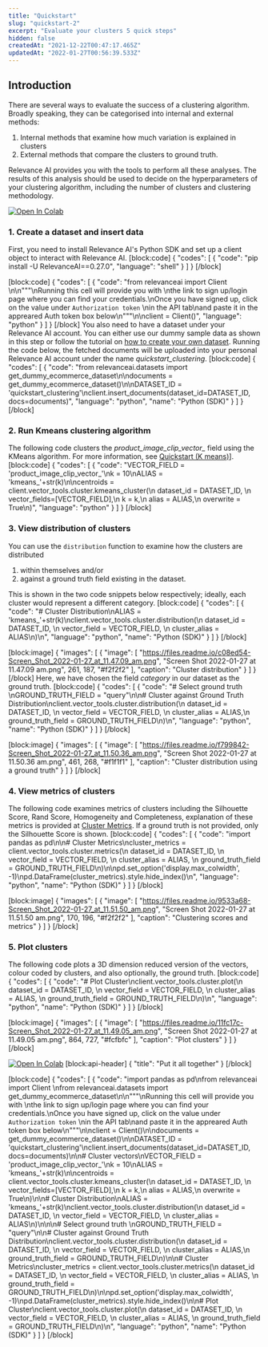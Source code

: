 ```yaml
---
title: "Quickstart"
slug: "quickstart-2"
excerpt: "Evaluate your clusters 5 quick steps"
hidden: false
createdAt: "2021-12-22T00:47:17.465Z"
updatedAt: "2022-01-27T00:56:39.533Z"
---
```

## Introduction

There are several ways to evaluate the success of a clustering algorithm. Broadly speaking, they can be categorised into internal and external methods:
1. Internal methods that examine how much variation is explained in clusters
2. External methods that compare the clusters to ground truth.

Relevance AI provides you with the tools to perform all these analyses. The results of this analysis should be used to decide on the hyperparameters of your clustering algorithm,  including the number of clusters and clustering methodology.

[![Open In Colab](https://colab.research.google.com/assets/colab-badge.svg)](https://colab.research.google.com/drive/1o2eJhBT7lNyb_Yh7msrBMMQuJBgIdlRf?usp=sharing)


### 1. Create a dataset and insert data

First, you need to install Relevance AI's Python SDK and set up a client object to interact with Relevance AI.
[block:code]
{
  "codes": [
    {
      "code": "pip install -U RelevanceAI==0.27.0",
      "language": "shell"
    }
  ]
}
[/block]

[block:code]
{
  "codes": [
    {
      "code": "from relevanceai import Client \n\n\"\"\"\nRunning this cell will provide you with \nthe link to sign up/login page where you can find your credentials.\nOnce you have signed up, click on the value under `Authorization token` \nin the API tab\nand paste it in the appreared Auth token box below\n\"\"\"\n\nclient = Client()",
      "language": "python"
    }
  ]
}
[/block]
You also need to have a dataset under your Relevance AI account. You can either use our dummy sample data as shown in this step or follow the tutorial on [how to create your own dataset](https://docs.relevance.ai/docs/creating-a-dataset-prerequisites). Running the code below, the fetched documents will be uploaded into your personal Relevance AI account under the name *quickstart_clustering*.
[block:code]
{
  "codes": [
    {
      "code": "from relevanceai.datasets import get_dummy_ecommerce_dataset\n\ndocuments = get_dummy_ecommerce_dataset()\n\nDATASET_ID = 'quickstart_clustering'\nclient.insert_documents(dataset_id=DATASET_ID, docs=documents)",
      "language": "python",
      "name": "Python (SDK)"
    }
  ]
}
[/block]
### 2. Run Kmeans clustering algorithm
The following code clusters the *product_image_clip_vector_* field using the KMeans algorithm. For more information, see [Quickstart (K means)](doc:quickstart-k-means)].
[block:code]
{
  "codes": [
    {
      "code": "VECTOR_FIELD = 'product_image_clip_vector_'\nk = 10\nALIAS = 'kmeans_'+str(k)\n\ncentroids = client.vector_tools.cluster.kmeans_cluster(\n    dataset_id = DATASET_ID, \n    vector_fields=[VECTOR_FIELD],\n    k = k,\n    alias = ALIAS,\n    overwrite = True\n)",
      "language": "python"
    }
  ]
}
[/block]
### 3. View distribution of clusters
You can use the `distribution` function to examine how the clusters are distributed
1) within themselves and/or
2) against a ground truth field existing in the dataset.

This is shown in the two code snippets below respectively; ideally, each cluster would represent a different category.
[block:code]
{
  "codes": [
    {
      "code": "# Cluster Distribution\nALIAS = 'kmeans_'+str(k)\nclient.vector_tools.cluster.distribution(\n  dataset_id = DATASET_ID, \n  vector_field = VECTOR_FIELD, \n  cluster_alias = ALIAS\n)\n",
      "language": "python",
      "name": "Python (SDK)"
    }
  ]
}
[/block]

[block:image]
{
  "images": [
    {
      "image": [
        "https://files.readme.io/c08ed54-Screen_Shot_2022-01-27_at_11.47.09_am.png",
        "Screen Shot 2022-01-27 at 11.47.09 am.png",
        261,
        187,
        "#f2f2f2"
      ],
      "caption": "Cluster distribution"
    }
  ]
}
[/block]
Here, we have chosen the field *category* in our dataset as the ground truth.
[block:code]
{
  "codes": [
    {
      "code": "# Select ground truth \nGROUND_TRUTH_FIELD = \"query\"\n\n# Cluster against Ground Truth Distribution\nclient.vector_tools.cluster.distribution(\n    dataset_id = DATASET_ID, \n    vector_field = VECTOR_FIELD, \n    cluster_alias = ALIAS,\n    ground_truth_field = GROUND_TRUTH_FIELD\n)\n",
      "language": "python",
      "name": "Python (SDK)"
    }
  ]
}
[/block]

[block:image]
{
  "images": [
    {
      "image": [
        "https://files.readme.io/f799842-Screen_Shot_2022-01-27_at_11.50.36_am.png",
        "Screen Shot 2022-01-27 at 11.50.36 am.png",
        461,
        268,
        "#f1f1f1"
      ],
      "caption": "Cluster distribution using a ground truth"
    }
  ]
}
[/block]
### 4. View metrics of clusters
The following code examines metrics of clusters including the Silhouette Score, Rand Score, Homogeneity and Completeness, explanation of these metrics is provided at [Cluster Metrics](https://docs.relevance.ai/docs/cluster-metrics). If a ground truth is not provided, only the Silhouette Score is shown.
[block:code]
{
  "codes": [
    {
      "code": "import pandas as pd\n\n# Cluster Metrics\ncluster_metrics = client.vector_tools.cluster.metrics(\n  dataset_id = DATASET_ID, \n  vector_field = VECTOR_FIELD, \n  cluster_alias = ALIAS, \n  ground_truth_field = GROUND_TRUTH_FIELD\n)\n\npd.set_option('display.max_colwidth', -1)\npd.DataFrame(cluster_metrics).style.hide_index()\n",
      "language": "python",
      "name": "Python (SDK)"
    }
  ]
}
[/block]

[block:image]
{
  "images": [
    {
      "image": [
        "https://files.readme.io/9533a68-Screen_Shot_2022-01-27_at_11.51.50_am.png",
        "Screen Shot 2022-01-27 at 11.51.50 am.png",
        170,
        196,
        "#f2f2f2"
      ],
      "caption": "Clustering scores and metrics"
    }
  ]
}
[/block]
### 5. Plot clusters
The following code plots a 3D dimension reduced version of the vectors, colour coded by clusters, and also optionally, the ground truth.
[block:code]
{
  "codes": [
    {
      "code": "# Plot Cluster\nclient.vector_tools.cluster.plot(\n  dataset_id = DATASET_ID, \n  vector_field = VECTOR_FIELD, \n  cluster_alias = ALIAS, \n  ground_truth_field = GROUND_TRUTH_FIELD\n)\n",
      "language": "python",
      "name": "Python (SDK)"
    }
  ]
}
[/block]

[block:image]
{
  "images": [
    {
      "image": [
        "https://files.readme.io/11fc17c-Screen_Shot_2022-01-27_at_11.49.05_am.png",
        "Screen Shot 2022-01-27 at 11.49.05 am.png",
        864,
        727,
        "#fcfbfc"
      ],
      "caption": "Plot clusters"
    }
  ]
}
[/block]

[![Open In Colab](https://colab.research.google.com/assets/colab-badge.svg)](https://colab.research.google.com/drive/1o2eJhBT7lNyb_Yh7msrBMMQuJBgIdlRf?usp=sharing)
[block:api-header]
{
  "title": "Put it all together"
}
[/block]

[block:code]
{
  "codes": [
    {
      "code": "import pandas as pd\nfrom relevanceai import Client \nfrom relevanceai.datasets import get_dummy_ecommerce_dataset\n\n\"\"\"\nRunning this cell will provide you with \nthe link to sign up/login page where you can find your credentials.\nOnce you have signed up, click on the value under `Authorization token` \nin the API tab\nand paste it in the appreared Auth token box below\n\"\"\"\n\nclient = Client()\n\ndocuments = get_dummy_ecommerce_dataset()\n\nDATASET_ID = 'quickstart_clustering'\nclient.insert_documents(dataset_id=DATASET_ID, docs=documents)\n\n# Cluster vectors\nVECTOR_FIELD = 'product_image_clip_vector_'\nk = 10\nALIAS = 'kmeans_'+str(k)\n\ncentroids = client.vector_tools.cluster.kmeans_cluster(\n    dataset_id = DATASET_ID, \n    vector_fields=[VECTOR_FIELD],\n    k = k,\n    alias = ALIAS,\n    overwrite = True\n)\n\n# Cluster Distribution\nALIAS = 'kmeans_'+str(k)\nclient.vector_tools.cluster.distribution(\n  dataset_id = DATASET_ID, \n  vector_field = VECTOR_FIELD, \n  cluster_alias = ALIAS\n)\n\n\n# Select ground truth \nGROUND_TRUTH_FIELD = \"query\"\n\n# Cluster against Ground Truth Distribution\nclient.vector_tools.cluster.distribution(\n    dataset_id = DATASET_ID, \n    vector_field = VECTOR_FIELD, \n    cluster_alias = ALIAS,\n    ground_truth_field = GROUND_TRUTH_FIELD\n)\n\n# Cluster Metrics\ncluster_metrics = client.vector_tools.cluster.metrics(\n  dataset_id = DATASET_ID, \n  vector_field = VECTOR_FIELD, \n  cluster_alias = ALIAS, \n  ground_truth_field = GROUND_TRUTH_FIELD\n)\n\npd.set_option('display.max_colwidth', -1)\npd.DataFrame(cluster_metrics).style.hide_index()\n\n# Plot Cluster\nclient.vector_tools.cluster.plot(\n  dataset_id = DATASET_ID, \n  vector_field = VECTOR_FIELD, \n  cluster_alias = ALIAS, \n  ground_truth_field = GROUND_TRUTH_FIELD\n)\n",
      "language": "python",
      "name": "Python (SDK)"
    }
  ]
}
[/block]